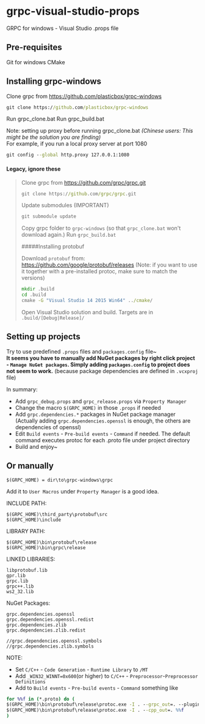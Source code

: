 # grpc-visual-studio-props
GRPC for windows - Visual Studio .props file

Pre-requisites
--
Git for windows
CMake



Installing grpc-windows
--

Clone grpc from https://github.com/plasticbox/grpc-windows

```bat
git clone https://github.com/plasticbox/grpc-windows
```

Run grpc_clone.bat
Run grpc_build.bat

Note: setting up proxy before running grpc_clone.bat *(Chinese users: This might be the solution you are finding)*  
For example, if you run a local proxy server at port 1080
```bat
git config --global http.proxy 127.0.0.1:1080
```


#### Legacy, ignore these

> 
> Clone grpc from https://github.com/grpc/grpc.git   
> ```bat
> git clone https://github.com/grpc/grpc.git
> ```
> 
> Update submodules (IMPORTANT)
> 
> ```bat
> git submodule update 
> ```
> 
> Copy grpc folder to `grpc-windows` (so that `grpc_clone.bat` won't download again.)
> Run `grpc_build.bat`
> 
> #####Installing protobuf
>
>Download `protobuf` from: https://github.com/google/protobuf/releases
>(Note: if you want to use it together with a pre-installed protoc, make sure to match the versions)
>
>```bat
>mkdir .build
>cd .build
>cmake -G "Visual Studio 14 2015 Win64" ../cmake/
>```
>
>Open Visual Studio solution and build. Targets are in `.build/[Debug|Release]/`

Setting up projects
--
Try to use predefined `.props` files and `packages.config` file~  
**It seems you have to manually add NuGet packages by right click project - `Manage NuGet packages`. Simply adding `packages.config` to project does not seem to work.** (because package dependencies are defined in `.vcxproj` file)

In summary:
- Add `grpc_debug.props` and `grpc_release.props` via `Property Manager`
- Change the macro `$(GRPC_HOME)` in those `.props` if needed
- Add `grpc.dependencies.*` packages in NuGet package manager (Actually adding `grpc.dependencies.openssl` is enough, the others are dependencies of openssl)
- Edit `Build events` - `Pre-build events` - `Command` if needed. The default command executes protoc for each .proto file under project directory
- Build and enjoy~

Or manually
--
```
$(GRPC_HOME) = dir\to\grpc-windows\grpc
```
Add it to `User Macros` under `Property Manager` is a good idea.

INCLUDE PATH: 
```
$(GRPC_HOME)\third_party\protobuf\src
$(GRPC_HOME)\include
``` 

LIBRARY PATH: 
```
$(GRPC_HOME)\bin\protobuf\release
$(GRPC_HOME)\bin\grpc\release
``` 

LINKED LIBRARIES:
```
libprotobuf.lib
gpr.lib
grpc.lib
grpc++.lib
ws2_32.lib
```

NuGet Packages:
```
grpc.dependencies.openssl
grpc.dependencies.openssl.redist
grpc.dependencies.zlib
grpc.dependencies.zlib.redist

//grpc.dependencies.openssl.symbols
//grpc.dependencies.zlib.symbols
```

NOTE:
- Set `C/C++` - `Code Generation` - `Runtime Library` to `/MT`
- Add `_WIN32_WINNT=0x600`(or higher) to `C/C++` - `Preprocessor`-`Preprocessor Definitions`
- Add to `Build events` - `Pre-build events` - `Command` something like
```bat
for %%f in (*.proto) do (
$(GRPC_HOME)\bin\protobuf\release\protoc.exe -I . --grpc_out=. --plugin=protoc-gen-grpc=$GRPC_HOME$\bin\grpc_protoc_plugins\grpc_cpp_plugin.exe %%f
$(GRPC_HOME)\bin\protobuf\release\protoc.exe -I . --cpp_out=. %%f
)
```

